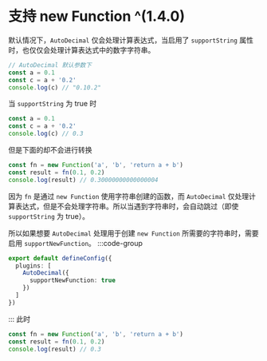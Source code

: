 # 支持 new Function ^(1.4.0)

默认情况下，`AutoDecimal` 仅会处理计算表达式，当启用了 `supportString` 属性时，也仅仅会处理计算表达式中的数字字符串。

```ts
// AutoDecimal 默认参数下
const a = 0.1
const c = a + '0.2'
console.log(c) // "0.10.2"
```

当 `supportString` 为 true 时
```ts
const a = 0.1
const c = a + '0.2'
console.log(c) // 0.3
```

但是下面的却不会进行转换
```ts
const fn = new Function('a', 'b', 'return a + b')
const result = fn(0.1, 0.2)
console.log(result) // 0.30000000000000004
```
因为 `fn` 是通过 `new Function` 使用字符串创建的函数，而 `AutoDecimal` 仅处理计算表达式，但是不会处理字符串。所以当遇到字符串时，会自动跳过（即使 `supportString` 为 true）。

所以如果想要 `AutoDecimal` 处理用于创建 `new Function` 所需要的字符串时，需要启用 `supportNewFunction`。
:::code-group
```ts [vite.config.ts]
export default defineConfig({
  plugins: [
    AutoDecimal({
      supportNewFunction: true
    })
  ]
})
```
:::
此时
```ts
const fn = new Function('a', 'b', 'return a + b')
const result = fn(0.1, 0.2)
console.log(result) // 0.3
```

